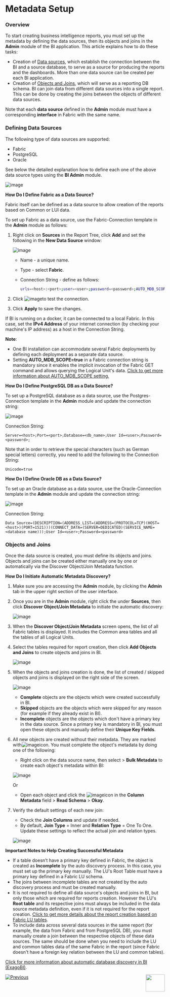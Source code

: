 # Metadata Setup

### Overview

To start creating business intelligence reports, you must set up the metadata by defining the data sources, then its objects and joins in the **Admin** module of the BI application. This article explains how to do these tasks: 

* Creation of [Data sources](03_Metadata_Setup.md#data-sources), which establish the connection between the BI and a source database, to serve as a source for producing the reports and the dashboards. More than one data source can be created per each BI application.
* Creation of [Objects and Joins](03_Metadata_Setup.md#objects-and-joins), which will serve as a reporting DB schema. BI can join data from different data sources into a single report. This can be done by creating the joins between the objects of different data sources.

Note that each **data source** defined in the **Admin** module must have a corresponding **interface** in Fabric with the same name.

### Defining Data Sources

The following type of data sources are supported:

* Fabric
* PostgreSQL
* Oracle

See below the detailed explanation how to define each one of the above data source types using the **BI Admin** module.

![image](images/bi_admin.PNG)

**How Do I Define Fabric as a Data Source?**

Fabric itself can be defined as a data source to allow creation of the reports based on Common or LUI data.

To set up Fabric as a data source, use the Fabric-Connection template in the **Admin** module as follows:

1. Right click on **Sources** in the Report Tree, click **Add** and set the following in the **New Data Source** window:

   ![image](images/bi_setup_fabric.PNG)

   * Name - a unique name.
   * Type - select **Fabric**.
   * Connection String - define as follows:

      ~~~bash
      urls=<host>:<port>;user=<user>;password=<password>;AUTO_MDB_SCOPE=true
      ~~~

2. Click ![image](images/bi_setup_7.PNG)to test the connection.
3. Click **Apply** to save the changes.

If BI is running on a docker, it can be connected to a local Fabric. In this case, set the **IPv4 Address** of your internet connection (by checking your machine's IP address) as a host in the Connection String.

**Note**: 

* One BI installation can accommodate several Fabric deployments by defining each deployment as a separate data source.  
* Setting **AUTO_MDB_SCOPE=true** in a Fabric connection string is mandatory since it enables the implicit invocation of the Fabric GET command and allows querying the Logical Unit's data. [Click to get more information about AUTO_MDB_SCOPE setting.](/articles/02_fabric_architecture/04_fabric_commands.html)

**How Do I Define PostgreSQL DB as a Data Source?**

To set up a PostgreSQL database as a data source, use the Postgres-Connection template in the **Admin** module and update the connection string:

![image](images/bi_setup_postgres.PNG)

Connection String:

   ~~~
   Server=<host>;Port=<port>;Database=<db_name>;User Id=<user>;Password=<password>;
   ~~~

Note that in order to retrieve the special characters (such as German special letters) correctly, you need to add the following to the Connection String:

   ~~~
   Unicode=true
   ~~~

**How Do I Define Oracle DB as a Data Source?**

To set up an Oracle database as a data source, use the Oracle-Connection template in the **Admin** module and update the connection string:

![image](images/bi_setup_oracle.PNG)

Connection String:

   ~~~
   Data Source=(DESCRIPTION=(ADDRESS_LIST=(ADDRESS=(PROTOCOL=TCP)(HOST=<host>)(PORT=1521)))(CONNECT_DATA=(SERVER=DEDICATED)(SERVICE_NAME=<database name)));User Id=<user>;Password=<password>
   ~~~

### Objects and Joins

Once the data source is created, you must define its objects and joins. Objects and joins can be created either manually one by one or automatically via the Discover Object/Join Metadata function.  

**How Do I Initiate Automatic Metadata Discovery?**

1. Make sure you are accessing the **Admin** module, by clicking the **Admin** tab in the upper right section of the user interface. 

2. Once you are in the **Admin** module, right click the <Data Source Name> under **Sources**, then click **Discover Object/Join Metadata** to initiate the automatic discovery:

   ![image](images/bi_setup_2.PNG)

3. When the **Discover Object/Join Metadata** screen opens, the list of all Fabric tables is displayed. 
   It includes the Common area tables and all the tables of all Logical Units.

4. Select the tables required for report creation, then click **Add Objects and Joins** to create objects and joins in BI.

   ![image](images/bi_setup_3.PNG)

5. When the objects and joins creation is done, the list of created / skipped objects and joins is displayed on the right side of the screen.

   ![image](images/bi_setup_4.PNG)

   * **Complete** objects are the objects which were created successfully in BI.
   * **Skipped** objects are the objects which were skipped for any reason (for example if they already exist in BI).
   * **Incomplete** objects are the objects which don't have a primary key in the data source. Since a primary key is mandatory in BI, you must open these objects and manually define their **Unique Key Fields**.

6. All new objects are created without their metadata. They are marked with![image](images/bi_setup_sign.PNG)icon. You must complete the object's metadata by doing one of the following:

   * Right click on the data source name, then select > **Bulk Metadata** to create each object's metadata within BI: 

   ![image](images/bi_setup_5.PNG)

     Or 

   * Open each object and click the ![image](images/bi_setup_metadata.PNG)icon in the **Column Metadata** field > **Read Schema** > **Okay**.

7. Verify the default settings of each new join:

   * Check the **Join Columns** and update if needed.
   * By default, **Join Type** = Inner and **Relation Type** = One To One. Update these settings to reflect the actual join and relation types.

   ![image](images/bi_setup_6.PNG)

**Important Notes to Help Creating Successful Metadata**

* If a table doesn’t have a primary key defined in Fabric, the object is created as **Incomplete** by the auto discovery process. In this case, you must set up the primary key manually. The LU's Root Table must have a primary key defined in a Fabric LU schema. 
* The joins between incomplete tables are not created by the auto discovery process and must be created manually.
* It is not required to define all data source's objects and joins in BI, but only those which are required for reports creation. However the LU's **Root table** and its respective joins must always be included in the data source metadata definition, even if it is not required for the report creation. [Click to get more details about the report creation based on Fabric LU tables](05_report_creation_guidelines.md).
* To include data across several data sources in the same report (for example, the data from Fabric and from PostgreSQL DB), you must manually create a join between the respective objects of these data sources. The same should be done when you need to include the LU and common tables data of the same Fabric in the report (since Fabric doesn't have a foreign key relation between the LU and common tables). 


[Click for more information about automatic database discovery in BI (ExagoBI)](https://exagobi.com/support/administrators/installation-and-configuration/automatic-database-discovery/).





[![Previous](/articles/images/Previous.png)](02_Permissions_Setup.md)[<img align="right" width="60" height="54" src="/articles/images/Next.png">](04_parameters.md)

